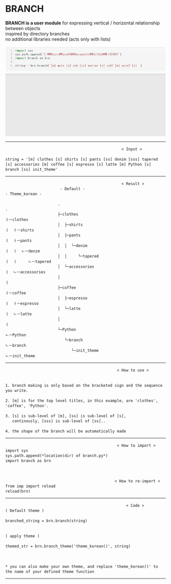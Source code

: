 # BRANCH
**BRANCH is a user module** for expressing vertical / horizontal relationship between objects  
inspired by directory branches  
no additional libraries needed (acts only with lists)
  
  

![](example_gif.gif)

  
  

******                                     

                                                       < Input >  
                                                       
    string = '[m] clothes [s] shirts [s] pants [ss] denim [sss] tapered [s] accessories [m] coffee [s] espresso [s] latte [m] Python [s] branch [ss] init_theme'   
              
***

                                                       < Result >  
                            - Default -                                    - Theme_korean -
                                                                           
                           .                                              .                
                           ├─clothes                                      ㅏㅡclothes 
                           │  ├─shirts                                    ㅣ  ㅏㅡshirts  
                           │  ├─pants                                     ㅣ  ㅏㅡpants   
                           │  │  └─denim                                  ㅣ  ㅣ  ㄴㅡdenim  
                           │  │     └─tapered                             ㅣ  ㅣ     ㄴㅡtapered   
                           │  └─accessories                               ㅣ  ㄴㅡaccessories   
                           │                                              ㅣ                     
                           ├─coffee                                       ㅏㅡcoffee     
                           │  ├─espresso                                  ㅣ  ㅏㅡespresso    
                           │  └─latte                                     ㅣ  ㄴㅡlatte  
                           │                                              ㅣ          
                           └─Python                                      ㄴㅡPython      
                              └─branch                                      ㄴㅡbranch       
                                 └─init_theme                                  ㄴㅡinit_theme 

***                                       
        
                                                     < How to use >  
                                                     
                                                     
    1. branch making is only based on the bracketed sign and the sequence you write.
    
    2. [m] is for the top level titles, in this example, are 'clothes', 'coffee', 'Python'.
    
    3. [s] is sub-level of [m], [ss] is sub-level of [s], 
       continously, [sss] is sub-level of [ss]..
       
    4. the shape of the branch will be automatically made
   
    
***   

                                                     < How to import >  
    import sys
    sys.path.append(*location(dir) of branch.py*)
    import branch as brn


        
                                                    < How to re-import >  
    from imp import reload 
    reload(brn) 

***

                                                         < Code >  
    ( Default theme )                
    
    branched_string = brn.branch(string)
    
    
    ( apply theme )      
    
    themed_str = brn.branch_theme('theme_korean()', string)
    
    
    
    * you can also make your own theme, and replace 'theme_korean()' to the name of your defined theme function
    
***

